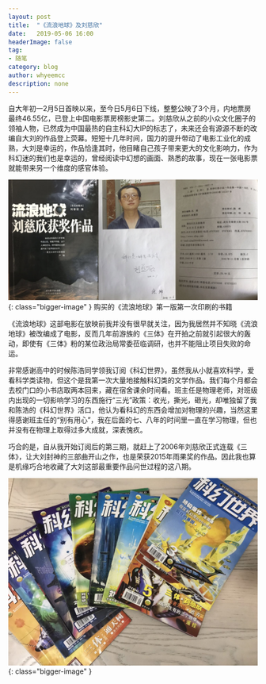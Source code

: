```yaml
---
layout: post
title:  "《流浪地球》及刘慈欣"
date:   2019-05-06 16:00
headerImage: false
tag:
- 随笔
category: blog
author: whyeemcc
description: none
---
```


自大年初一2月5日首映以来，至今日5月6日下线，整整公映了3个月，内地票房最终46.55亿，已登上中国电影票房榜影史第二。刘慈欣从之前的小众文化圈子的领袖人物，已然成为中国最热的自主科幻大IP的标志了，未来还会有源源不断的改编自大刘的作品登上荧幕。短短十几年时间，国力的提升带动了电影工业化的成熟，大刘是幸运的，作品恰逢其时，他目睹自己孩子带来更大的文化影响力，作为科幻迷的我们也是幸运的，曾经阅读中幻想的画面、熟悉的故事，现在一张电影票就能带来另一个维度的感官体验。

![image](/images/2019-05-06/wandering-earth.jpg){: class="bigger-image" }
购买的《流浪地球》第一版第一次印刷的书籍

《流浪地球》这部电影在放映前我并没有很早就关注，因为我居然并不知晓《流浪地球》被改编成了电影，反而几年前游族的《三体》在开拍之前就引起很大的轰动，即使有《三体》粉的某位政治局常委莅临调研，也并不能阻止项目失败的命运。

非常感谢高中的时候陈浩同学领我订阅《科幻世界》，虽然我从小就喜欢科学，爱看科学类读物，但这个是我第一次大量地接触科幻类的文学作品。我们每个月都会去校门口的小书店取两本回来，藏在宿舍课余时间看。班主任是物理老师，对班级内出现的一切影响学习的东西施行“三光”政策：收光，撕光，砸光，却唯独留了我和陈浩的《科幻世界》活口，他认为看科幻的东西会增加对物理的兴趣，当然这里得感谢班主任的“别有用心”，我在后面的七、八年的时间里一直在学习物理，但也并没有在物理上取得过多大成就，深表愧疚。

巧合的是，自从我开始订阅后的第三期，就赶上了2006年刘慈欣正式连载《三体》，让大刘封神的三部曲开山之作，也是荣获2015年雨果奖的作品。因此我也算是机缘巧合地收藏了大刘这部最重要作品问世过程的这八期。

![image](/images/2019-05-06/three-body.jpg){: class="bigger-image" }

